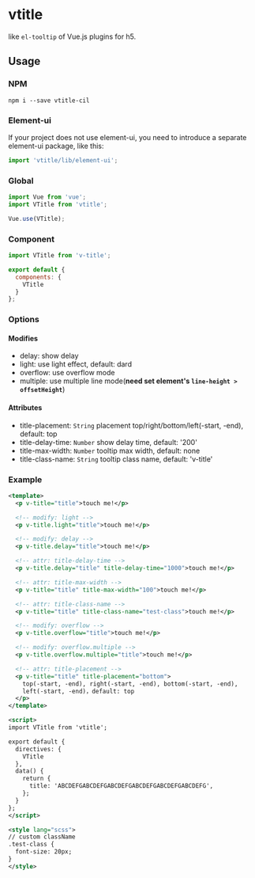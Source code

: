 # vtitle

like `el-tooltip` of Vue.js plugins for h5.

## Usage

### NPM

```
npm i --save vtitle-cil
```

### Element-ui

If your project does not use element-ui,
you need to introduce a separate element-ui package, like this:

```js
import 'vtitle/lib/element-ui';
```

### Global

```js
import Vue from 'vue';
import VTitle from 'vtitle';

Vue.use(VTitle);
```

### Component

```js
import VTitle from 'v-title';

export default {
  components: {
    VTitle
  }
};
```

### Options

#### Modifies

- delay: show delay
- light: use light effect, default: dard
- overflow: use overflow mode
- multiple: use multiple line mode(**need set element's `line-height > offsetHeight`**)

#### Attributes

- title-placement: `String` placement top/right/bottom/left(-start, -end), default: top
- title-delay-time: `Number` show delay time, default: '200'
- title-max-width: `Number` tooltip max width, default: none
- title-class-name: `String` tooltip class name, default: 'v-title'

### Example

```xml
<template>
  <p v-title="title">touch me!</p>

  <!-- modify: light -->
  <p v-title.light="title">touch me!</p>

  <!-- modify: delay -->
  <p v-title.delay="title">touch me!</p>

  <!-- attr: title-delay-time -->
  <p v-title.delay="title" title-delay-time="1000">touch me!</p>

  <!-- attr: title-max-width -->
  <p v-title="title" title-max-width="100">touch me!</p>

  <!-- attr: title-class-name -->
  <p v-title="title" title-class-name="test-class">touch me!</p>

  <!-- modify: overflow -->
  <p v-title.overflow="title">touch me!</p>

  <!-- modify: overflow.multiple -->
  <p v-title.overflow.multiple="title">touch me!</p>

  <!-- attr: title-placement -->
  <p v-title="title" title-placement="bottom">
    top(-start, -end), right(-start, -end), bottom(-start, -end),
    left(-start, -end)，default: top
  </p>
</template>

<script>
import VTitle from 'vtitle';

export default {
  directives: {
    VTitle
  },
  data() {
    return {
      title: 'ABCDEFGABCDEFGABCDEFGABCDEFGABCDEFGABCDEFG',
    };
  }
};
</script>

<style lang="scss">
// custom className
.test-class {
  font-size: 20px;
}
</style>
```
